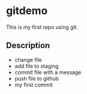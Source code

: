 # gitdemo
This is my first repo using git.

## Description
* change file
* add file to staging
* commit file with a message
* push file to github
* my first commit